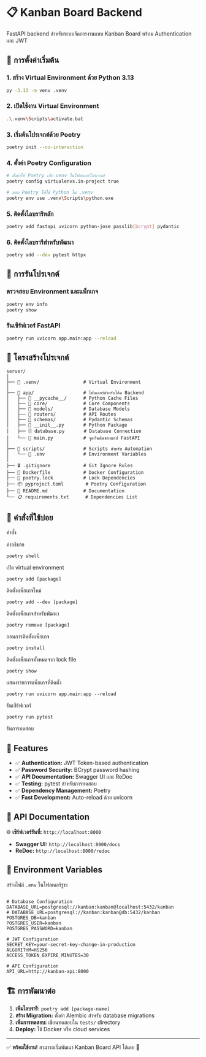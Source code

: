# 📋 Kanban Board Backend

FastAPI backend สำหรับระบบจัดการงานแบบ Kanban Board พร้อม Authentication และ JWT

## 🔧 การตั้งค่าเริ่มต้น

### 1. สร้าง Virtual Environment ด้วย Python 3.13

```bash
py -3.13 -m venv .venv

```

### 2. เปิดใช้งาน Virtual Environment

```bash
.\.venv\Scripts\activate.bat

```

### 3. เริ่มต้นโปรเจกต์ด้วย Poetry

```bash
poetry init --no-interaction

```

### 4. ตั้งค่า Poetry Configuration

```bash
# ตั้งค่าให้ Poetry เก็บ venv ในโฟลเดอร์โปรเจกต์
poetry config virtualenvs.in-project true

# บอก Poetry ให้ใช้ Python ใน .venv
poetry env use .venv\Scripts\python.exe

```

### 5. ติดตั้งไลบรารีหลัก

```bash
poetry add fastapi uvicorn python-jose passlib[bcrypt] pydantic

```

### 6. ติดตั้งไลบรารีสำหรับพัฒนา

```bash
poetry add --dev pytest httpx

```

## 🚀 การรันโปรเจกต์

### ตรวจสอบ Environment และแพ็กเกจ

```bash
poetry env info
poetry show

```

### รันเซิร์ฟเวอร์ FastAPI

```bash
poetry run uvicorn app.main:app --reload

```

## 📁 โครงสร้างโปรเจกต์

```
server/
│
├── 📁 .venv/                # Virtual Environment
│
├── 📁 app/                  # โฟลเดอร์สำหรับโค้ด Backend
│   ├── 📁 __pycache__/      # Python Cache Files
│   ├── 📁 core/             # Core Components
│   ├── 📁 models/           # Database Models
│   ├── 📁 routers/          # API Routes
│   ├── 📁 schemas/          # Pydantic Schemas
│   ├── 🐍 __init__.py       # Python Package
│   ├── 🗄️ database.py       # Database Connection
│   └── 🚀 main.py           # จุดเริ่มต้นของแอป FastAPI
│
├── 📁 scripts/              # Scripts สำหรับ Automation
│   └── 📄 .env              # Environment Variables
│
├── 🔒 .gitignore            # Git Ignore Rules
├── 🐳 Dockerfile            # Docker Configuration
├── 🔐 poetry.lock           # Lock Dependencies
├── 📦 pyproject.toml        # Poetry Configuration
├── 📄 README.md             # Documentation
└── 📋 requirements.txt      # Dependencies List

```

## 🚀 คำสั่งที่ใช้บ่อย

คำสั่ง

คำอธิบาย

`poetry shell`

เปิด virtual environment

`poetry add [package]`

ติดตั้งแพ็กเกจใหม่

`poetry add --dev [package]`

ติดตั้งแพ็กเกจสำหรับพัฒนา

`poetry remove [package]`

ถอนการติดตั้งแพ็กเกจ

`poetry install`

ติดตั้งแพ็กเกจทั้งหมดจาก lock file

`poetry show`

แสดงรายการแพ็กเกจที่ติดตั้ง

`poetry run uvicorn app.main:app --reload`

รันเซิร์ฟเวอร์

`poetry run pytest`

รันการทดสอบ

## 🔑 Features

-   ✅ **Authentication:** JWT Token-based authentication
-   ✅ **Password Security:** BCrypt password hashing
-   ✅ **API Documentation:** Swagger UI และ ReDoc
-   ✅ **Testing:** pytest สำหรับการทดสอบ
-   ✅ **Dependency Management:** Poetry
-   ✅ **Fast Development:** Auto-reload ด้วย uvicorn

## 📖 API Documentation

🌐 **เซิร์ฟเวอร์รันที่:** `http://localhost:8000`

-   **Swagger UI:** `http://localhost:8000/docs`
-   **ReDoc:** `http://localhost:8000/redoc`

## 🔧 Environment Variables

สร้างไฟล์ `.env` ในโฟลเดอร์รูท:

```env

# Database Configuration
DATABASE_URL=postgresql://kanban:kanban@localhost:5432/kanban
# DATABASE_URL=postgresql://kanban:kanban@db:5432/kanban
POSTGRES_DB=kanban
POSTGRES_USER=kanban
POSTGRES_PASSWORD=kanban

# JWT Configuration
SECRET_KEY=your-secret-key-change-in-production
ALGORITHM=HS256
ACCESS_TOKEN_EXPIRE_MINUTES=30

# API Configuration
API_URL=http://kanban-api:8000

```

## 🏗️ การพัฒนาต่อ

1.  **เพิ่มไลบรารี:** `poetry add [package-name]`
2.  **สร้าง Migration:** ตั้งค่า Alembic สำหรับ database migrations
3.  **เพิ่มการทดสอบ:** เขียนทดสอบใน `tests/` directory
4.  **Deploy:** ใช้ Docker หรือ cloud services

----------

✅ **พร้อมใช้งาน!** สามารถเริ่มพัฒนา Kanban Board API ได้เลย 🎉